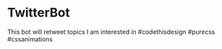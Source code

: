 # TwitterBot

This bot will retweet topics I am interested in
#codethisdesign
#purecss
#cssanimations
